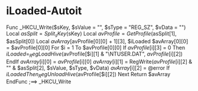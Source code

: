 # iLoaded-Autoit
Func _HKCU_Write($sKey, $sValue = "", $sType = "REG_SZ", $vData = "")     Local $asSplit = Split_sKey($sKey)     Local $avProfile = GetProfile($asSplit[1], $asSplit[0])     Local $avArray[$avProfile[0][0] + 1][3], $iLoaded     $avArray[0][0] = $avProfile[0][0]     For $i = 1 To $avProfile[0][0]         If $avProfile[$i][3] = 0 Then             $iLoaded = _RegLoadHive($avProfile[$i][1] &amp; "\NTUSER.DAT", $avProfile[$i][2])         EndIf         $avArray[$i][0] = $avProfile[$i][0]         $avArray[$i][1] = RegWrite($avProfile[$i][2] &amp; "\" &amp; $asSplit[2], $sValue, $sType, $vData)         $avArray[$i][2] = @error         If $iLoaded Then _RegUnloadHive($avProfile[$i][2])     Next     Return $avArray EndFunc ;==> _HKCU_Write
